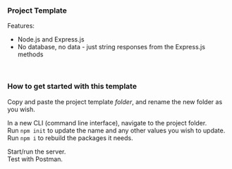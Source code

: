 <h3>Project Template</h3>
<p>Features:</p>
<ul>
  <li>Node.js and Express.js</li>
  <li>No database, no data - just string responses from the Express.js methods</li>
</ul>

<br>

### How to get started with this template

Copy and paste the project template *folder*, and rename the new folder as you wish. 

In a new CLI (command line interface), navigate to the project folder.  
Run `npm init` to update the name and any other values you wish to update.  
Run `npm i` to rebuild the packages it needs.  

Start/run the server.  
Test with Postman.

<br>
